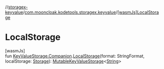 //[storagex-keyvalue](../../index.md)/[com.mooncloak.kodetools.storagex.keyvalue](index.md)/[[wasmJs]LocalStorage]([wasm-js]-local-storage.md)

# LocalStorage

[wasmJs]\
fun [KeyValueStorage.Companion](-key-value-storage/-companion/index.md).[LocalStorage]([wasm-js]-local-storage.md)(format: StringFormat, localStorage: [Storage](https://kotlinlang.org/api/latest/jvm/stdlib/org.w3c.dom/-storage/index.html)): [MutableKeyValueStorage](-mutable-key-value-storage/index.md)&lt;[String](https://kotlinlang.org/api/latest/jvm/stdlib/kotlin/-string/index.html)&gt;
